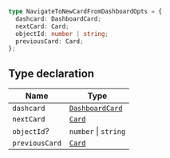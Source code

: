 ```ts
type NavigateToNewCardFromDashboardOpts = {
  dashcard: DashboardCard;
  nextCard: Card;
  objectId: number | string;
  previousCard: Card;
};
```

## Type declaration

| Name | Type |
| ------ | ------ |
| <a id="dashcard"></a> `dashcard` | [`DashboardCard`](../../../../MetabaseProvider/internal-types/type-aliases/DashboardCard.md) |
| <a id="nextcard"></a> `nextCard` | [`Card`](../../../../MetabaseProvider/internal-types/interfaces/Card.md) |
| <a id="objectid"></a> `objectId`? | `number` \| `string` |
| <a id="previouscard"></a> `previousCard` | [`Card`](../../../../MetabaseProvider/internal-types/interfaces/Card.md) |
